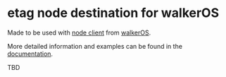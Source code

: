 # etag node destination for walkerOS

Made to be used with
[node client](https://www.npmjs.com/package/@elbwalker/source-node) from
[walkerOS](https://github.com/elbwalker/walkerOS).

More detailed information and examples can be found in the
[documentation](https://www.elbwalker.com/docs/destinations/node/etag).

TBD
